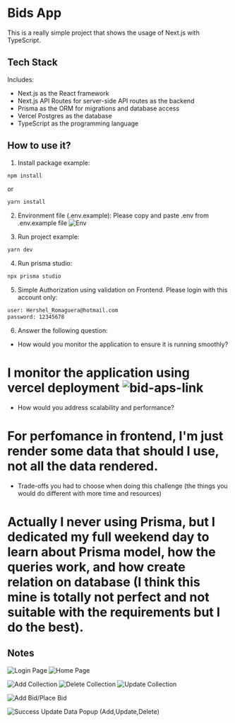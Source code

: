 # Bids App

This is a really simple project that shows the usage of Next.js with TypeScript.

## Tech Stack

Includes:

- Next.js as the React framework
- Next.js API Routes for server-side API routes as the backend
- Prisma as the ORM for migrations and database access
- Vercel Postgres as the database
- TypeScript as the programming language

## How to use it?

1. Install package example:

```bash
npm install
```

or

```bash
yarn install
```

2. Environment file (.env.example):
   Please copy and paste .env from .env.example file
   ![Env](https://github.com/anieswindi/bid-aps/blob/master/public/env.png)

3. Run project example:

```bash
yarn dev
```

4. Run prisma studio:

```bash
npx prisma studio
```

5. Simple Authorization using validation on Frontend.
   Please login with this account only:

```bash
user: Hershel_Romaguera@hotmail.com
password: 12345678
```

6. Answer the following question:
  - How would you monitor the application to ensure it is running smoothly?
  # I monitor the application using vercel deployment ![bid-aps-link](https://bid-aps-v2.vercel.app/login) 


  - How would you address scalability and performance?
  # For perfomance in frontend, I'm just render some data that should I use, not all the data rendered. 


  - Trade-offs you had to choose when doing this challenge (the things you would do different with more time and resources)
  # Actually I never using Prisma, but I dedicated my full weekend day to learn about Prisma model, how the queries work, and how create relation on database (I think this mine is totally not perfect and not suitable with the requirements but I do the best).

  




## Notes

![Login Page](https://github.com/anieswindi/bid-aps/blob/master/public/login_page.png)
![Home Page](https://github.com/anieswindi/bid-aps/blob/master/public/home.png)

![Add Collection](https://github.com/anieswindi/bid-aps/blob/master/public/add_collection.png)
![Delete Collection](https://github.com/anieswindi/bid-aps/blob/master/public/delete_collection.png)
![Update Collection](https://github.com/anieswindi/bid-aps/blob/master/public/update_collection.png)

![Add Bid/Place Bid](https://github.com/anieswindi/bid-aps/blob/master/public/add_bid.png)

![Success Update Data Popup (Add,Update,Delete)](https://github.com/anieswindi/bid-aps/blob/master/public/success_update.png)
